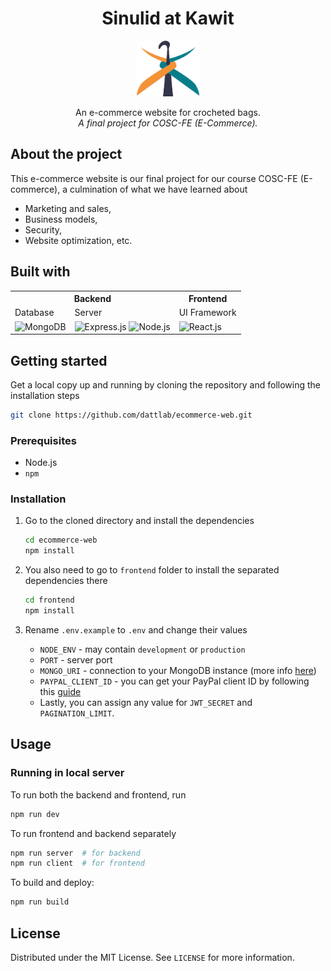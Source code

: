 <a name="readme-top"></a>


<div align="center">
    <h1 align="center">Sinulid at Kawit</h1>
    <img src="./frontend/public/logo.png" alt="ecommerce-web-logo" width='100' />
    <p align="center">
        An e-commerce website for crocheted bags.
        <br />
        <em>A final project for COSC-FE (E-Commerce).</em>
    </p>
</div>


## About the project

This e-commerce website is our final project for our course COSC-FE (E-commerce), a culmination of what we have learned about

* Marketing and sales,
* Business models,
* Security,
* Website optimization, etc.


## Built with

<table>
    <tr>
        <th colspan="2">Backend</th>
        <th>Frontend</th>
    </tr>
    <tr>
        <td>Database</td>
        <td>Server</td>
        <td>UI Framework</td>
    </tr>
    <tr>
        <td>
            <img src='https://img.shields.io/badge/MongoDB-%234ea94b.svg?style=for-the-badge&logo=mongodb&logoColor=white' alt='MongoDB'>
        </td>
        <td>
            <img src='https://img.shields.io/badge/express.js-%23404d59.svg?style=for-the-badge&logo=express&logoColor=%2361DAFB) ![NodeJS](https://img.shields.io/badge/node.js-6DA55F?style=for-the-badge&logo=node.js&logoColor=white' alt='Express.js'>
            <img src='https://img.shields.io/badge/node.js-6DA55F?style=for-the-badge&logo=node.js&logoColor=white' alt='Node.js'>
        </td>
        <td>
            <img src='https://img.shields.io/badge/react-%2320232a.svg?style=for-the-badge&logo=react&logoColor=%2361DAFB' alt='React.js'>
        </td>
    </tr>
</table>

## Getting started

Get a local copy up and running by cloning the repository and following the installation steps
```bash
git clone https://github.com/dattlab/ecommerce-web.git
```

### Prerequisites

- Node.js
- `npm`

### Installation

1. Go to the cloned directory and install the dependencies

   ```bash
   cd ecommerce-web
   npm install
   ```

2. You also need to go to `frontend` folder to install the separated dependencies there

   ```bash
   cd frontend
   npm install
   ```

3. Rename `.env.example` to `.env` and change their values
   * `NODE_ENV` - may contain `development` or `production`
   * `PORT` - server port
   * `MONGO_URI` - connection to your MongoDB instance (more info [here](https://www.mongodb.com/docs/manual/reference/connection-string/))
   * `PAYPAL_CLIENT_ID` - you can get your PayPal client ID by following this [guide](https://www.appinvoice.com/en/s/documentation/how-to-get-paypal-client-id-and-secret-key-22)
   * Lastly, you can assign any value for `JWT_SECRET` and `PAGINATION_LIMIT`.

## Usage

### Running in local server

To run both the backend and frontend, run

```bash
npm run dev
```

To run frontend and backend separately

```bash
npm run server  # for backend
npm run client  # for frontend
```

To build and deploy:
```bash
npm run build
```

## License

Distributed under the MIT License. See `LICENSE` for more information.


